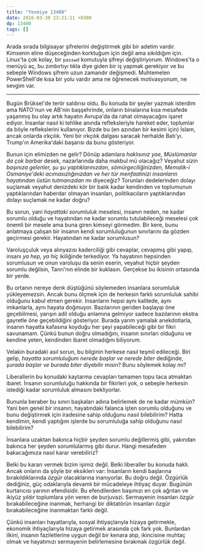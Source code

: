 ```yaml
---
title: "Yevmiye 13400"
date: 2016-03-30 23:21:11 +0300
dp: 13400
tags: []
---
```


Arada sırada bilgisayar şifrelerini değiştirmek gibi bir adetim vardır. Kimsenin
eline düşeceğinden korktuğum için değil ama sıkıldığım için. Linux'ta çok kolay,
bir ``passwd`` komutuyla şifreyi değiştiriyorum. Windows'ta o menüyü aç, bu
zımbırtıyı tıkla diye giden bir iş yapmak gerekiyor ve bu sebeple Windows şifrem
uzun zamandır değişmedi. Muhtemelen PowerShell'de kısa bir yolu vardır ama ne
öğrenecek motivasyonum, ne sevgim var.

------

Bugün Brüksel'de terör saldırısı oldu. Bu konuda bir şeyler yazmak isterdim ama
NATO'nun ve AB'nin başşehrinde, onların binalarına kısa mesafede yaşanmış bu
olay artık hayatın Avrupa'da da rahat olmayacağını işaret ediyor. İnsanlar nasıl
ki tehlike anında refleksleriyle hareket eder, toplumlar da böyle reflekslerini
kullanıyor. Bizde bu (en azından bir kesimi için) İslam, ancak onlarda
ırkçılık. Yeni bir ırkçılık dalgası saracak herhalde Batı'yı. Trump'ın
Amerika'daki başarısı da bunu gösteriyor.

Bunun için elimizden ne gelir? Dönüp adamlara *haklısınız yae, Müslümanlar da
çok barbar* desek, nazarlarında daha makbul mü olacağız? Veyahut *sizin başınıza
gelenler, şu şu yaptıklarınızdan, sömürgeciliğinizden, Memalik-i Osmaniye'deki
acımasızlığınızdan ve her tür menfaatinizi insanların hayatından üstün
tutmanızdan* mı diyeceğiz? Torunları dedelerinden dolayı suçlamak veyahut
denizdeki kör bir balık kadar kendinden ve toplumunun yaptıklarından haberdar
olmayan insanları, politikacıların yaptıklarından dolayı suçlamak ne kadar
doğru?

Bu sorun, yani *hayattaki sorumluluk* meselesi, insanın neden, ne kadar sorumlu
olduğu ve hayatından ne kadar sorumlu tutulabileceği meselesi çok önemli bir
mesele ama buna giren kimseyi görmedim. Bir kere, bunu anlatmaya çalışan bir
insanın kendi sorumluluğunun sınırlarını da gözden geçirmesi gerekir. Hayatından
ne kadar sorumlusun?

Varoluşçuluk veya alınyazısı kaderciliği gibi cevaplar, cevapmış gibi yapıp,
insanı *ya hep, ya hiç* ikiliğinde terkediyor. Ya hayatının hepsinden sorumlusun
ve onun varoluşu da senin eserin, veyahut hiçbir şeyden sorumlu değilsin,
Tanrı'nın elinde bir kuklasın. Gerçekse bu ikisinin ortasında bir yerde.

Bu ortanın nereye denk düştüğünü söylemeden insanlara sorumluluk
yükleyemezsin. Ancak bunu ölçmek için de herkesin farklı sorumluluk sahibi
olduğunu kabul etmen gerekir. İnsanların hepsi aynı kalitede, aynı imkanlarla,
aynı hayata doğmuyor. Bazılarının geriden başlayıp öne geçebilmesi, yarışın adil
olduğu anlamına gelmiyor sadece bazılarının ekstra gayretle öne geçebildiğini
gösteriyor. Burada yarım yamalak anekdotlarla, insanın hayatta kafasına koyduğu
her şeyi yapabileceği gibi bir fikri savunamam. Çünkü bunun doğru olmadığını,
insanın sınırları olduğunu ve kendine yeten, kendinden ibaret olmadığını
biliyorum.

Velakin buradaki asıl sorun, bu bilginin herkese nasıl teşmil edileceği. Biri
gelip, *hayatta sorumluluğum nerede başlar ve nerede biter* dediğinde, *şurada
başlar ve burada biter* diyebilir misin? Bunu söylemek kolay mı?

Liberallerin bu konudaki kaytarma cevapları tamamen topu taca atmaktan
ibaret. İnsanın sorumluluğu hakkında bir fikirleri yok, o sebeple herkesin
istediği kadar sorumluluk almasını bekliyorlar.

Bununla beraber bu sınırı başkaları adına belirlemek de ne kadar mümkün? Yani
ben genel bir insanın, hayatındaki falanca işten sorumlu olduğunu ve bunu
değiştirmek için iradesine sahip olduğunu nasıl bilebilirim? Hatta kendimin,
kendi yaptığım işlerde bu sorumluluğa sahip olduğunu nasıl bilebilirim?

İnsanlara uzaktan bakınca hiçbir şeyden sorumlu değillermiş gibi, yakından
bakınca her şeyden sorumlularmış gibi durur. Hangi mesafeden bakacağımıza nasıl
karar verebiliriz?

Belki bu kararı vermek bizim işimiz değil. Belki liberaller bu konuda
haklı. Ancak onların da şöyle bir eksikleri var: İnsanların kendi başlarına
bırakıldıklarında *özgür* olacaklarına inanıyorlar. Bu doğru değil. Özgürlük
dediğiniz, güç odaklarıyla devamlı bir mücadeleye ihtiyaç duyar. Bugünün
kurtarıcısı yarının efendisidir. Bu efendilerden başımızı en çok ağrıtan ve
ikiyüz yıldır toplumlara yön veren de burjuvazi. Sermayenin insanları özgür
bırakabileceğine inanmak, herhangi bir diktatörün insanları özgür
bırakabileceğine inanmaktan farklı değil.

Çünkü insanları hayatlarıyla, sosyal ihtiyaçlarıyla hizaya getirmekle, ekonomik
ihtiyaçlarıyla hizaya getirmek arasında çok fark yok. Bunlardan ilkini,
insanın faziletlerine uygun değil bir kenara atıp, ikincisine muhtaç olmak ve
hayatımızı sermayenin belirlemesine bırakmak özgürlük değil.

